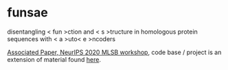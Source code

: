 # funsae

disentangling < fun >ction and < s >tructure in homologous protein sequences with < a >uto< e >ncoders

[Associated Paper, NeurIPS 2020 MLSB workshop](https://www.biorxiv.org/content/10.1101/2020.11.29.402875v1), code base / project is an extension of material found [here](https://github.com/sokrypton/seqsal).
